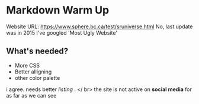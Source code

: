 
# Markdown Warm Up
Website URL: https://www.sphere.bc.ca/test/sruniverse.html
No, last update was in 2015
I've googled 'Most Ugly Website'

## What's needed? 
- More CSS
- Better alligning
- other color palette


i agree. needs better *listing* . </ br>
the site is not active on **social media** for as far as we can see


